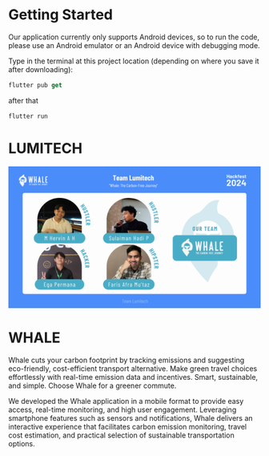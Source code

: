 # Getting Started

Our application currently only supports Android devices, so to run the code, please use an Android emulator or an Android device with debugging mode.

Type in the terminal at this project location (depending on where you save it after downloading):

```dart
flutter pub get
```

after that

```dart
flutter run
```



# LUMITECH

<img src="screenshoot/team.png"></img>


# WHALE

Whale cuts your carbon footprint by tracking emissions and suggesting
eco-friendly, cost-efficient transport alternative. Make green travel
choices effortlessly with real-time emission data and incentives.
Smart, sustainable, and simple. Choose Whale for a greener commute.

We developed the Whale application in a mobile format to provide
easy access, real-time monitoring, and high user engagement.
Leveraging smartphone features such as sensors and
notifications, Whale delivers an interactive experience that
facilitates carbon emission monitoring, travel cost estimation,
and practical selection of sustainable transportation options.
